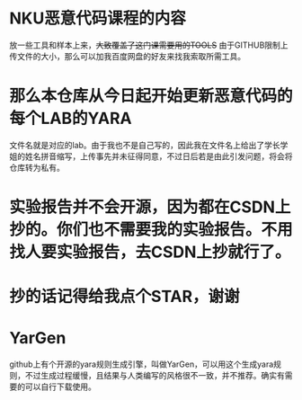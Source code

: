 # NKU恶意代码课程的内容
放一些工具和样本上来，~~大致覆盖了这门课需要用的TOOLS~~
由于GITHUB限制上传文件的大小，那么可以加我百度网盘的好友来找我索取所需工具。

# 那么本仓库从今日起开始更新恶意代码的每个LAB的YARA
文件名就是对应的lab。由于我也不是自己写的，因此我在文件名上给出了学长学姐的姓名拼音缩写，上传事先并未征得同意，不过日后若是由此引发问题，将会将仓库转为私有。

# 实验报告并不会开源，因为都在CSDN上抄的。你们也不需要我的实验报告。不用找人要实验报告，去CSDN上抄就行了。

# 抄的话记得给我点个STAR，谢谢

# YarGen
github上有个开源的yara规则生成引擎，叫做YarGen，可以用这个生成yara规则，不过生成过程缓慢，且结果与人类编写的风格很不一致，并不推荐。确实有需要的可以自行下载使用。

